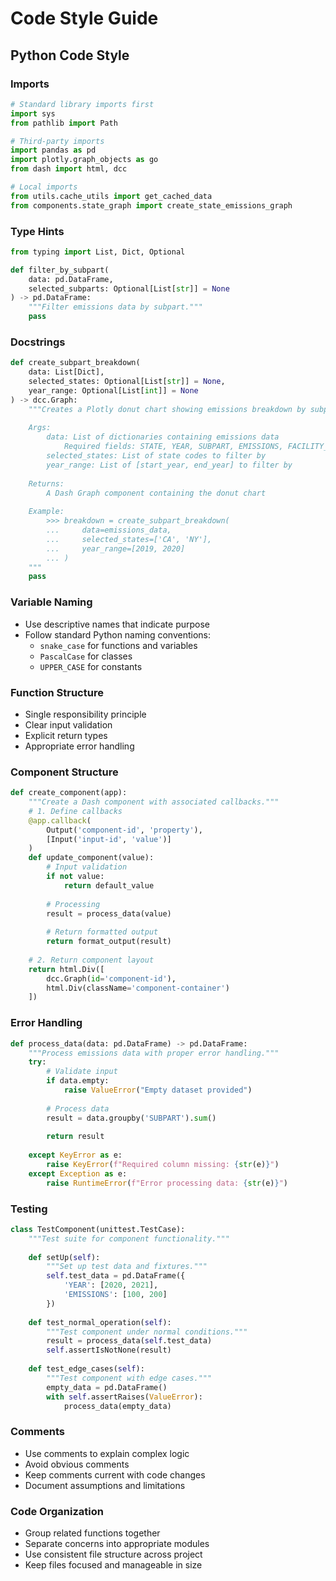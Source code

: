 # Code Style Guide

## Python Code Style

### Imports
```python
# Standard library imports first
import sys
from pathlib import Path

# Third-party imports
import pandas as pd
import plotly.graph_objects as go
from dash import html, dcc

# Local imports
from utils.cache_utils import get_cached_data
from components.state_graph import create_state_emissions_graph
```

### Type Hints
```python
from typing import List, Dict, Optional

def filter_by_subpart(
    data: pd.DataFrame,
    selected_subparts: Optional[List[str]] = None
) -> pd.DataFrame:
    """Filter emissions data by subpart."""
    pass
```

### Docstrings
```python
def create_subpart_breakdown(
    data: List[Dict],
    selected_states: Optional[List[str]] = None,
    year_range: Optional[List[int]] = None
) -> dcc.Graph:
    """Creates a Plotly donut chart showing emissions breakdown by subpart.
    
    Args:
        data: List of dictionaries containing emissions data
            Required fields: STATE, YEAR, SUBPART, EMISSIONS, FACILITY_ID
        selected_states: List of state codes to filter by
        year_range: List of [start_year, end_year] to filter by
    
    Returns:
        A Dash Graph component containing the donut chart
    
    Example:
        >>> breakdown = create_subpart_breakdown(
        ...     data=emissions_data,
        ...     selected_states=['CA', 'NY'],
        ...     year_range=[2019, 2020]
        ... )
    """
    pass
```

### Variable Naming
- Use descriptive names that indicate purpose
- Follow standard Python naming conventions:
  - `snake_case` for functions and variables
  - `PascalCase` for classes
  - `UPPER_CASE` for constants

### Function Structure
- Single responsibility principle
- Clear input validation
- Explicit return types
- Appropriate error handling

### Component Structure
```python
def create_component(app):
    """Create a Dash component with associated callbacks."""
    # 1. Define callbacks
    @app.callback(
        Output('component-id', 'property'),
        [Input('input-id', 'value')]
    )
    def update_component(value):
        # Input validation
        if not value:
            return default_value
            
        # Processing
        result = process_data(value)
        
        # Return formatted output
        return format_output(result)
    
    # 2. Return component layout
    return html.Div([
        dcc.Graph(id='component-id'),
        html.Div(className='component-container')
    ])
```

### Error Handling
```python
def process_data(data: pd.DataFrame) -> pd.DataFrame:
    """Process emissions data with proper error handling."""
    try:
        # Validate input
        if data.empty:
            raise ValueError("Empty dataset provided")
            
        # Process data
        result = data.groupby('SUBPART').sum()
        
        return result
        
    except KeyError as e:
        raise KeyError(f"Required column missing: {str(e)}")
    except Exception as e:
        raise RuntimeError(f"Error processing data: {str(e)}")
```

### Testing
```python
class TestComponent(unittest.TestCase):
    """Test suite for component functionality."""
    
    def setUp(self):
        """Set up test data and fixtures."""
        self.test_data = pd.DataFrame({
            'YEAR': [2020, 2021],
            'EMISSIONS': [100, 200]
        })
    
    def test_normal_operation(self):
        """Test component under normal conditions."""
        result = process_data(self.test_data)
        self.assertIsNotNone(result)
    
    def test_edge_cases(self):
        """Test component with edge cases."""
        empty_data = pd.DataFrame()
        with self.assertRaises(ValueError):
            process_data(empty_data)
```

### Comments
- Use comments to explain complex logic
- Avoid obvious comments
- Keep comments current with code changes
- Document assumptions and limitations

### Code Organization
- Group related functions together
- Separate concerns into appropriate modules
- Use consistent file structure across project
- Keep files focused and manageable in size